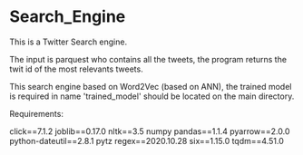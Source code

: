 # Search_Engine
This is a Twitter Search engine.

The input is parquest who contains all the tweets, the program returns the twit id of the most relevants tweets.

This search engine based on Word2Vec (based on ANN), the trained model is required in name 'trained_model' should be located on the main directory.

Requirements:

click==7.1.2
joblib==0.17.0
nltk==3.5
numpy
pandas==1.1.4
pyarrow==2.0.0
python-dateutil==2.8.1
pytz
regex==2020.10.28
six==1.15.0
tqdm==4.51.0
